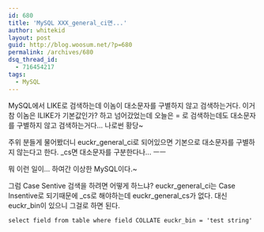 ```yaml
---
id: 680
title: 'MySQL XXX_general_ci면...'
author: whitekid
layout: post
guid: http://blog.woosum.net/?p=680
permalink: /archives/680
dsq_thread_id:
  - 716454217
tags:
  - MySQL
---
```

MySQL에서 LIKE로 검색하는데 이놈이 대소문자를 구별하지 않고 검색하는거다. 이거 참 이놈은 ILIKE가 기본값인가? 하고 넘어갔었는데 오늘은 = 로 검색하는데도 대소문자를 구별하지 않고 검색하는거다... 나로썬 황당~

주위 분들게 물어봤더니 euckr\_general\_ci로 되어있으면 기본으로 대소문자를 구별하지 않는다고 한다. _cs면 대소문자를 구분한다나... ㅡㅡ

뭐 이런 일이... 하여간 이상한 MySQL이다.~

그럼 Case Sentive 검색을 하려면 어떻게 하느냐? euckr\_general\_ci는 Case Insentive로 되기때문에 \_cs로 해야하는데 euckr\_general\_cs가 없다. 대신 euckr\_bin이 있으니 그걸로 하면 된다.

    select field from table where field COLLATE euckr_bin = 'test string'